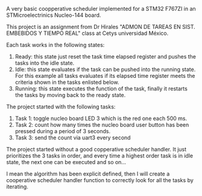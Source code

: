 A very basic coopperative scheduler implemented for a STM32 F767ZI in an STMicroelectrinics Nucleo-144 board.

This project is an assignment from Dr Hirales "ADMON DE TAREAS EN SIST. EMBEBIDOS Y TIEMPO REAL" class at Cetys universidad México.

Each task works in the following states:

  1. Ready: this state just reset the task time elapsed register and pushes the tasks into the idle state.
  2. Idle: this state evaluates if the task can be pushed into the running state. For this example all tasks evaluates if its elapsed time register meets the criteria shown in the tasks enlisted below.
  3. Running: this state executes the function of the task, finally it restarts the tasks by moving back to the ready state.

The project started with the following tasks:

  1. Task 1: toggle nucleo board LED 3 which is the red one each 500 ms.
  2. Task 2: count how many times the nucleo board user button has been pressed during a period of 3 seconds.
  3. Task 3: send the count via uart3 every second

The project started without a good copperative scheduler handler. It just prioritizes the 3 tasks in order, and every time a highest order task is in idle state, the next one can be executed and so on...

I mean the algorithm has been explicit defined, then I will create a cooperative scheduler handler function to correctly look for all the tasks by iterating.
